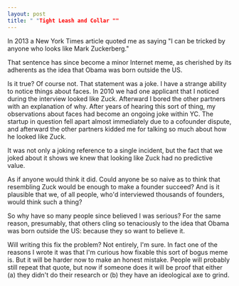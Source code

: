 ```yaml
---
layout: post
title: " "Tight Leash and Collar ""
---
```


In 2013 a New York Times article quoted me as saying "I can be tricked by anyone who looks like Mark Zuckerberg."

That sentence has since become a minor Internet meme, as cherished by its adherents as the idea that Obama was born outside the US.

Is it true? Of course not. That statement was a joke. I have a strange ability to notice things about faces. In 2010 we had one applicant that I noticed during the interview looked like Zuck. Afterward I bored the other partners with an explanation of why. After years of hearing this sort of thing, my observations about faces had become an ongoing joke within YC. The startup in question fell apart almost immediately due to a cofounder dispute, and afterward the other partners kidded me for talking so much about how he looked like Zuck.

It was not only a joking reference to a single incident, but the fact that we joked about it shows we knew that looking like Zuck had no predictive value.

As if anyone would think it did. Could anyone be so naive as to think that resembling Zuck would be enough to make a founder succeed? And is it plausible that we, of all people, who'd interviewed thousands of founders, would think such a thing?

So why have so many people since believed I was serious? For the same reason, presumably, that others cling so tenaciously to the idea that Obama was born outside the US: because they so want to believe it.

Will writing this fix the problem? Not entirely, I'm sure. In fact one of the reasons I wrote it was that I'm curious how fixable this sort of bogus meme is. But it will be harder now to make an honest mistake. People will probably still repeat that quote, but now if someone does it will be proof that either (a) they didn't do their research or (b) they have an ideological axe to grind.
